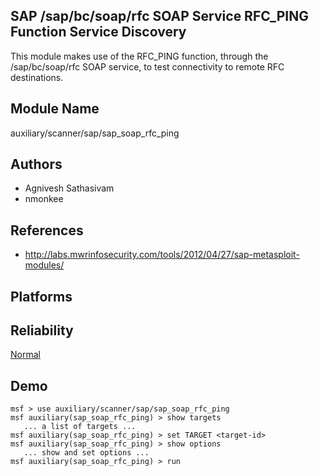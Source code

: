 ## SAP /sap/bc/soap/rfc SOAP Service RFC_PING Function Service Discovery

This module makes use of the RFC_PING function, through the 
/sap/bc/soap/rfc SOAP service, to test connectivity to 
remote RFC destinations.


## Module Name
auxiliary/scanner/sap/sap_soap_rfc_ping

## Authors
* Agnivesh Sathasivam
* nmonkee


## References
* http://labs.mwrinfosecurity.com/tools/2012/04/27/sap-metasploit-modules/




## Platforms


## Reliability
[Normal](https://github.com/rapid7/metasploit-framework/wiki/Exploit-Ranking)

## Demo

```
msf > use auxiliary/scanner/sap/sap_soap_rfc_ping
msf auxiliary(sap_soap_rfc_ping) > show targets
   ... a list of targets ...
msf auxiliary(sap_soap_rfc_ping) > set TARGET <target-id>
msf auxiliary(sap_soap_rfc_ping) > show options
   ... show and set options ...
msf auxiliary(sap_soap_rfc_ping) > run
```
    
    